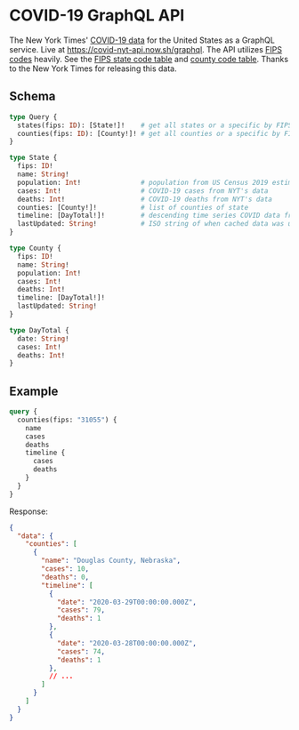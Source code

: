 # COVID-19 GraphQL API

The New York Times' [COVID-19 data](https://github.com/nytimes/covid-19-data) for the United States as a GraphQL service. Live at https://covid-nyt-api.now.sh/graphql. The API utilizes [FIPS codes](https://en.wikipedia.org/wiki/Federal_Information_Processing_Standards) heavily. See the [FIPS state code table](https://en.wikipedia.org/wiki/Federal_Information_Processing_Standard_state_code) and [county code table](https://en.wikipedia.org/wiki/List_of_United_States_FIPS_codes_by_county). Thanks to the New York Times for releasing this data.

## Schema

```graphql
type Query {
  states(fips: ID): [State!]!    # get all states or a specific by FIPS
  counties(fips: ID): [County!]! # get all counties or a specific by FIPS
}

type State {
  fips: ID!
  name: String!
  population: Int!               # population from US Census 2019 estimates
  cases: Int!                    # COVID-19 cases from NYT's data
  deaths: Int!                   # COVID-19 deaths from NYT's data
  counties: [County!]!           # list of counties of state
  timeline: [DayTotal!]!         # descending time series COVID data from NYT
  lastUpdated: String!           # ISO string of when cached data was updated
}

type County {
  fips: ID!
  name: String!
  population: Int!
  cases: Int!
  deaths: Int!
  timeline: [DayTotal!]!
  lastUpdated: String!
}

type DayTotal {
  date: String!
  cases: Int!
  deaths: Int!
}
```

## Example

```graphql
query {
  counties(fips: "31055") {
    name
    cases
    deaths
    timeline {
      cases
      deaths
    }
  }
}
```

Response:

```json
{
  "data": {
    "counties": [
      {
        "name": "Douglas County, Nebraska",
        "cases": 10,
        "deaths": 0,
        "timeline": [
          {
            "date": "2020-03-29T00:00:00.000Z",
            "cases": 79,
            "deaths": 1
          },
          {
            "date": "2020-03-28T00:00:00.000Z",
            "cases": 74,
            "deaths": 1
          },
          // ...
        ]
      }
    ]
  }
}
```
